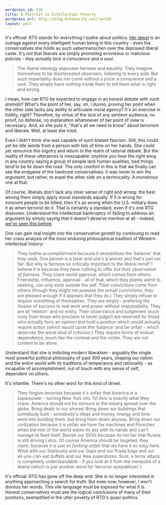 ```yaml
--- 
wordpress_id: 536
title: A Portrait in Intellectual Poverty
wordpress_url: http://blog.6thdensity.net/?p=536
layout: post
---
```

It's official: RTG stands for everything I loathe about politics.  <a href="http://rightthinkinggirl.com/2006/10/10/understanding-terrorism/">Her latest</a> is an outrage against every intelligent human being in this country - even the conservatives she holds as such uebermenschen over the depraved liberal caste.  It's not that liberals are simply promoting erroneous or malicious policies - <em>they actually lack a conscience and a soul</em>:
<blockquote>The liberal ideology espouses fairness and equality.  They imagine themselves to be disinterested observers, listening to every side.  But such impartiality does not come without a price: a conscience and a soul.  They simply have nothing inside them to tell them what is right and wrong.</blockquote>
I mean, how can RTG be expected to engage in an honest debate with such <em>animals</em>?  What's the point of her, say, oh, I dunno, <em>proving her point</em> when the other side lacks any ability to articulate moral agency?  It's an exercise in futility, right?  Therefore, by virtue of the lack of any sentient audience, no proof, no defense, no explanation whatsoever of her point of view is necessary.  And, as she puts it, "that's all we need to know" about terrorism and liberals. Well, at least she tried.

Even I didn't think she was capable of such blatant fascism.  Still, this could yet be idle words from a person with lots of time on her hands.  She could yet renounce this bigotry and return to the realm of rational debate. But the reality of these utterances is inescapable: anytime you hear the right wing in any country saying a group of people lack human qualities, bad things tend to be lie down the road.  The only comfort in this is that we finally can see the endgame of the hardcore conservatives: it was never to <em>win the argument</em>, but rather, to expel the other side on a technicality.  A monstrous one at that.

Of course, liberals don't lack any inner sense of right and wrong: the best among them simply apply moral standards equally.  If it is wrong for innocent people to be killed, then it's as wrong when the U.S. military does it as when terrorist do it.  That is certainly a standard, even if it's one RTG disavows.  Understand the intellectual bankruptcy of failing to address an argument by simply saying that it doesn't deserve mention at all - indeed, <a href="http://blog.6thdensity.net/?p=517">we've seen this before</a>.

One can gain real insight into the conservative <em>gestalt</em> by continuing to read her crass analysis of the most enduring philosophical tradition of Western intellectual history:
<blockquote>They loathe accomplishment because it destabilizes the ‘balance' that they seek.  One person is a loser and one's a winner and that's just not fair.   But why is fairness so critically important to the liberal mind?  I believe it is because they have nothing to offer <em>but their observation of fairness. </em> They crave world approval, which comes from others.   Friendship, influence, approval - all of that, which they plainly admit to seeking, can only exist outside the self.   Their convictions come from others (though they might not possess the actual convictions, they are pleased enough if it appears that they do.)  They simply refuse to require something of themselves.  They are empty - prefering the illusion of success to real work and  power without responsibility.  They are all ‘relation' and no entity.   Their observance and judgement (such irony from those who proclaim to never judge!) are reserved for those who actually form an opinion and hold a position which would actually require action (which would upset the ‘balance' and be unfair - which deserves the worst kind of criticism.)     They require forms of mutual dependence, much like the criminal and the victim.  They are not content to be alone.</blockquote>
Understand that she is indicting modern liberalism - arguably the single most powerful political philosophy of past 300 years, shaping our nation and the entire world with its traditions of temperance and rationality -  as incapable of accomplishment,  out of touch with any sense of self, dependent on others.

It's infantile.  There's no other word for this kind of drivel.
<blockquote>They forgive terrorists because it's unfair that America is a superpower - turning New York into Tel Aviv is exactly what they crave.  America should not be immune to the misery spread over the globe.  Bring death to our shores!  Bring down our buildings that somebody built - somebody's ideas and money, energy and time went into building them, but bring them down anyway.  Bring down our civilization because it is unfair we have fax machines and Porsches when the rest of the world wipes its ass with its hands and can't manage to feed itself.  Banish our SUVs because its not fair that Russia is still driving Letos.   Of course America should be targeted, they claim, because it is just so <em>fucking unfair</em> that we have it so easy here. What with our Starbucks and our Gaps and our Prada bags and our all-you-can-eat buffets and our Ikea superstores.  Sure, a terror attack is completely understandable - if you look at it from the viewpoint of a liberal (which is just another word for ‘terrorist sympathizer'.)</blockquote>
It's official: RTG has gone off the deep end.  She is no longer interested in anything approaching a search for truth.  But even now, however, I won't dismiss her words.  This vile language must be exposed for what it is.  Honest conservatives must see the logical conclusions of many of their positions, exemplified in the utter poverty of RTG's quasi-politics.
